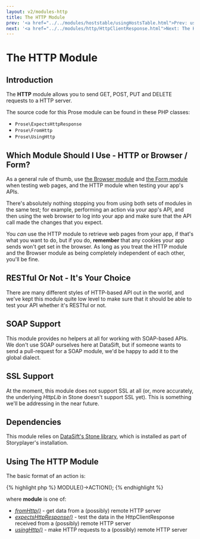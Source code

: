 ```yaml
---
layout: v2/modules-http
title: The HTTP Module
prev: '<a href="../../modules/hoststable/usingHostsTable.html">Prev: usingHostsTable()</a>'
next: '<a href="../../modules/http/HttpClientResponse.html">Next: The HttpClientResponse Object</a>'
---
```


# The HTTP Module

## Introduction

The __HTTP__ module allows you to send GET, POST, PUT and DELETE requests to a HTTP server.

The source code for this Prose module can be found in these PHP classes:

* `Prose\ExpectsHttpResponse`
* `Prose\FromHttp`
* `Prose\UsingHttp`

## Which Module Should I Use - HTTP or Browser / Form?

As a general rule of thumb, use [the Browser module](../modules/browser/index.html) and [the Form module](../modules/form/index.html) when testing web pages, and the HTTP module when testing your app's APIs.

There's absolutely nothing stopping you from using both sets of modules in the same test; for example, performing an action via your app's API, and then using the web browser to log into your app and make sure that the API call made the changes that you expect.

You _can_ use the HTTP module to retrieve web pages from your app, if that's what you want to do, but if you do, __remember__ that any cookies your app sends won't get set in the browser.  As long as you treat the HTTP module and the Browser module as being completely independent of each other, you'll be fine.

## RESTful Or Not - It's Your Choice

There are many different styles of HTTP-based API out in the world, and we've kept this module quite low level to make sure that it should be able to test your API whether it's RESTful or not.

## SOAP Support

This module provides no helpers at all for working with SOAP-based APIs.  We don't use SOAP ourselves here at DataSift, but if someone wants to send a pull-request for a SOAP module, we'd be happy to add it to the global dialect.

## SSL Support

At the moment, this module does not support SSL at all (or, more accurately, the underlying _HttpLib_ in Stone doesn't support SSL yet).  This is something we'll be addressing in the near future.

## Dependencies

This module relies on [DataSift's Stone library](http://github.com/datasift/Stone), which is installed as part of Storyplayer's installation.

## Using The HTTP Module

The basic format of an action is:

{% highlight php %}
MODULE()->ACTION();
{% endhighlight %}

where __module__ is one of:

* _[fromHttp()](fromHttp.html)_ - get data from a (possibly) remote HTTP server
* _[expectsHttpResponse()](expectsHttpResponse.html)_ - test the data in the HttpClientResponse received from a (possibly) remote HTTP server
* _[usingHttp()](usingHttp.html)_ - make HTTP requests to a (possibly) remote HTTP server